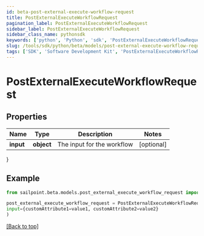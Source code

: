 ```yaml
---
id: beta-post-external-execute-workflow-request
title: PostExternalExecuteWorkflowRequest
pagination_label: PostExternalExecuteWorkflowRequest
sidebar_label: PostExternalExecuteWorkflowRequest
sidebar_class_name: pythonsdk
keywords: ['python', 'Python', 'sdk', 'PostExternalExecuteWorkflowRequest', 'BetaPostExternalExecuteWorkflowRequest'] 
slug: /tools/sdk/python/beta/models/post-external-execute-workflow-request
tags: ['SDK', 'Software Development Kit', 'PostExternalExecuteWorkflowRequest', 'BetaPostExternalExecuteWorkflowRequest']
---
```


# PostExternalExecuteWorkflowRequest


## Properties

Name | Type | Description | Notes
------------ | ------------- | ------------- | -------------
**input** | **object** | The input for the workflow | [optional] 
}

## Example

```python
from sailpoint.beta.models.post_external_execute_workflow_request import PostExternalExecuteWorkflowRequest

post_external_execute_workflow_request = PostExternalExecuteWorkflowRequest(
input={customAttribute1=value1, customAttribute2=value2}
)

```
[[Back to top]](#) 

